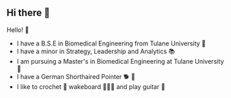 ## Hi there 👋

<!--
**koswald0901/koswald0901** is a ✨ _special_ ✨ repository because its `README.md` (this file) appears on your GitHub profile.

Here are some ideas to get you started:

- 🔭 I’m currently working on ...
- 🌱 I’m currently learning ...
- 👯 I’m looking to collaborate on ...
- 🤔 I’m looking for help with ...
- 💬 Ask me about ...
- 📫 How to reach me: ...
- 😄 Pronouns: ...
- ⚡ Fun fact: ...
-->
Hello! 🤍
- I have a B.S.E in Biomedical Engineering from Tulane University 🌊
- I have a minor in Strategy, Leadership and Analytics 📚
- I am pursuing a Master's in Biomedical Engineering at Tulane University 🌊
- I have a German Shorthaired Pointer 🐕 🐶
- I like to crochet 🧶 wakeboard 🏄🏼‍♀️ and play guitar 🎸
